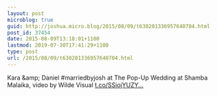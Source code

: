 ```yaml
---
layout: post
microblog: true
guid: http://joshua.micro.blog/2015/08/09/t630201336957640704.html
post_id: 37454
date: 2015-08-09T13:18:01+1100
lastmod: 2019-07-30T17:41:29+1100
type: post
url: /2015/08/09/t630201336957640704.html
---
```

Kara &amp;amp; Daniel #marriedbyjosh at The Pop-Up Wedding at Shamba Malaika, video by Wilde Visual [t.co/SSiojYUZY...](http://t.co/SSiojYUZYB)
